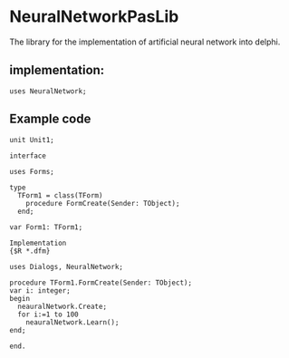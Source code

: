 # NeuralNetworkPasLib
The library for the implementation of artificial neural network into delphi.

## implementation:
```
uses NeuralNetwork;
```
## Example code  

```
unit Unit1;

interface

uses Forms;

type
  TForm1 = class(TForm)
    procedure FormCreate(Sender: TObject);
  end;

var Form1: TForm1;

Implementation
{$R *.dfm}

uses Dialogs, NeuralNetwork;

procedure TForm1.FormCreate(Sender: TObject);
var i: integer;
begin
  neauralNetwork.Create;
  for i:=1 to 100
    neauralNetwork.Learn();
end;

end.
```
